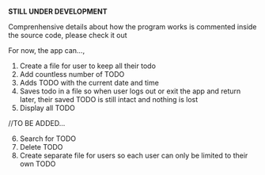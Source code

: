 ****STILL UNDER DEVELOPMENT****

Comprenhensive details about how the program works is commented inside the source code, please check it out

For now, the app can...,
1. Create a file for user to keep all their todo
2. Add countless number of TODO
3. Adds TODO with the current date and time
4. Saves todo in a file so when user logs out or exit the app and return later, their saved TODO is still intact and nothing is lost
5. Display all TODO

//TO BE ADDED...

6. Search for TODO
7. Delete TODO
8. Create separate file for users so each user can only be limited to their own TODO

